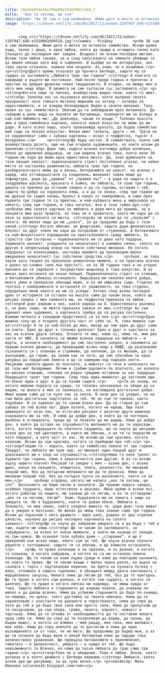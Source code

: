 ```yaml
---
title: 18ae5e9fdef6e794e09e251620017db8_t
mitle:  "Ако ти заспиш, ще спя"
description: "На 38 съм и съм неомъжена. Имам дете и мечта за истинско семейство. Искам шумна къща, пълна с деца, и една любов, която да пращи в огнището силна като Слънцето до последния миг заедно. Всъщност не искам последни мигове. Искам тази любов такава, че и след напускането на земното убежище тя да живее някъде като …"
image: "https://cdnone.netlify.com/db/2017/11/woman-2197947_640-e1510041694518.jpg"
---
```


          <img src="https://cdnone.netlify.com/db/2017/11/woman-2197947_640-e1510041694518.jpg"/>Снимка - Pixabay         <p>На 38 съм и съм неомъжена. Имам дете и мечта за истинско семейство. Искам шумна къща, пълна с деца, и една любов, която да пращи в огнището силна като Слънцето до последния миг заедно. Всъщност не искам последни мигове. Искам тази любов такава, че и след напускането на земното убежище тя да живее някъде като жар и хармония. И въобще не ме интересува, ако това звучи откачено, наивно или незряло. Аз знам, че е възможно.</p>   <p><strong>Дълго време отказвах да прочета Бегбеде, защото му се сърдех за заглавието „Любовта трае три години“.</strong> А книгата се навираше в ръцете ми постоянно. Най-после преди година я прочетох и простих на добрия френски човек твърдението. И открих, че между мен и него има нещо общо. И двамата не сме съгласни със заглавието.</p> <p><strong>Когато нещо ти липсва, воайорстваш жадно тези, които го имат.</strong> Залепяш нос на лъскавата витрина, която въпреки своята прозрачност носи тежката метална миризма на затвор – затвора на недостижимото, и се взираш безнадеждно беден в своето желание. Така правя аз със семействата. Обичам да ги наблюдавам през витрината. Да събирам в шепи вида на пълните им багажници, плановете им за Коледа и най-най-любимото ми: „До довечера, чакам те вкъщи.“ Толкова красота има в една семейната картина, колкото никое изкуство не може да ми даде. И като всяко нещо, което произвежда красота, да бъдеш семейство май също се оказва изкуство. Някои имат таланта, други – не. Трети не се задоволяват само с хубава картинка – искат я перфектна, търсят я безкрайна.</p>     <p><strong>Ще бъда честна. В семействата, които съм воайорствала досега, още не съм открила художниците, на които искам да приличам.</strong> Дори там, където всичко изглежда добре изпипано, близо до идиличен шедьовър, не съм видяла всичко това, което вече 38 години ме кара да имам една единствена мечта. Да, зная думичките на тази лекция наизуст: първоначалната страст постепенно угасва, на нейно място се настанява уважението… любовта трае три години, но разбирателството може да е вечно… битовизмите ни унасят, но всичко е наред, ако отговорностите са споделени… жененият човек може да пофлиртува, дори да „кривне“ от „правия път“ – в реда на нещата е и заздравява връзката… връзката е важна, не любовта… тя трае три години… децата са причина да останем заедно и да се търпим… оставам с теб, защото по-добро на хоризонта няма, а и да се появи, след три години ще ме дразни по същия начин… бракът е наниз от компромиси… и само през първите три години те са приятни… и най-хубавата жена е омръзнала на някого… след три години… и така нататък, все в този тъжен дух.</p> <p>Всеки има своята картина за любовта и дори мога да приема, че в лекцията има доза правота, но това не е правотата, която ме кара да се пазя за единствената си мечта. <strong>Аз не искам да се „понасям“ с някого. Не желая нещо да ме „унася“, за да продължа да бъда с този някой.</strong> Когато обичам, не флиртувам, защото дори физическата близост на друг човек ме кара да потръпвам от студенина. А битовизмите са най-йезуитското оправдание на престъплението срещу любовта. За страстта съм съгласна – първоначалната ни се дава като подарък. Хормоните вилнеят, усещането за ненаситност е измамно силно, тялото на другия е непресъхващ извор на твоите собствени желания. Но когато подаръкът се изконсумира, настъпва времето да произведем малко ежедневна ненаситност със собствени средства.</p>     <p>Зная, че това звучи като теория на прекалено романтично момиче, а на практика всичко е далеч по-сложно (или пък просто?), но за 38 години така и не открих причина да се задоволя с посредствен шедьовър в това изкуство. И аз минах през истините на онази лекция. Първоначалната страст си отиваше, а битовизмите убиваха останалото. Омръзваха ми няколко много добри, много умни и прекрасно обичащи мъже, и аз им омръзвах също. Стърчах на тезгяха с компромисите и останките от уважението, но това студено, недодялано меню никога не ми се услади. Затова след всеки последен щрих от историите си оставах на масата сама да чакам онзи, който ще рисува заедно с мен наивната ми, но перфектна приказка за любов. <strong>И днес вярвам в нея, както вярвах на 8. Единствената разлика е, че днес знам, че моята приказка зависи от мен.</strong> Аз съм единият неин художник, а картината трябва да се рисува постоянно. Взимам четката и скицирам представата си за нея.</p> <p><strong>Едно момиче току-що е открило другата част от себе си. Я, това момиче съм аз!</strong> А ти си най-после до мен, макар да сме един до друг само за очите. Един до друг е толкова далечно! Един в друг е чувството за нас на всички други сетива. Откакто те има, няма аз, няма ти, има две части от НИЕ. В началото си имаме всички подаръци на любовта – и жарта, и алчната необходимост да сме постоянно заедно, и лакомията да правим всичко двамата, да превръщаме всяко нещо в НАШЕ, да разпалваме съзнанията си с планове и стремежи, да копнеем, да се желаем, да се вълнуваме, да горим, да знаем как се лети, да сме способни за една целувка да повдигнем Земята и да се намерим под паднало листо. Рисуваме крилати щрихи по платното, а животът си тече в непознато ни до този миг безвремие. Летим и грабим даровете по платното, но колкото по-високо отиваме, толкова по-рядко срещаме оставени за нас подаръци. Подаръците траят три години. След това идва моментът да застанем още по-близо един в друг и да се пазим същите.</p>     <p>Ти не знаеш, но когато имахме първата си среща, ти толкова неочаквано се обади да се видим, че жената в мен се паникьоса, не изглеждала достатъчно добре. Имах време само да си купя лак за нокти. В онзи ден се укорих, че не съм била достатъчно подготвена за теб. Че не съм те чакала, както подобава. И се зарекох да те чакам всеки ден. Да се старая да съм хубава за теб всеки път. Дори пътите, когато не идваш. Още пазя шишенцето от онзи лак, но оттогава рисувах с десетки други шишенца очакването ми за теб. И няма да дойде ден, в който да не погледна дълбоко в огледалото, преди да ти позволя да ме видиш. Няма да дойде ден, в който да оставя на случайността желанието ми да ти харесвам. Сега, когато подаръците по платното свършиха, ще се науча да рисувам всеки ден за теб цветовете, в които ме обичаш, и да ти ги поднасям не като подарък, а като част от нас. Не искам да съм красива, когато излизам. Искам да съм красива, когато се прибирам при теб.</p> <p><strong>Гледам ги – хората, които са семейства повече от три години. Твърдят, че любовта им трае още, но минават един покрай друг и докосването им е плод на случайността.</strong>Няма го онзи трепет от първите три години, няма я ненаситността към другия. А аз ги искам върху нашето платно! Рисувай ги заедно с мен – всеки ден, с всеки щрих, напук на лекциите, клишетата, опита, реалността. Не минавай покрай мен, без да потърсиш желанието ми да те докосна. Няма да минавам покрай теб, без да потърся пулса на вълнението, което си за мен.</p>     <p>Беше отдавна, когато ми написа „ако ти заспиш, ще спя“. Безсънието ни беше лесно в началото. Да правим нещата заедно, особено трудните, беше естествено и красиво. Мина време и всеки път, когато работиш по нощите, ми казваш да си лягам, а аз ти отговарям: „ако ти си легнеш, лягам“. Знам, будуването ми не помага с нищо на умората ти. Не е будуването, което ти давам обаче. Любовта е. Знанието, че има човек, който споделя живота ти, дори днес този живот да е уморен и безсънен. Не желая да имаш това знание само три години. Искам да пораснем с него двамата – едно цяло, родено от две отделни цялости, научено да рисува неспирно картината на своята заедност. <strong>Ще се науча да забравям умората си и да бъда с теб и там, където ме няма.</strong> Ще те чакам за заспиването, за събуждането, за всеки от онези моменти, в които ми казваш от някъде, че съм нужна. Ще осиновя тази хубава дума – „старание“, и ще я прикрепям към всяко нещо, което съм за теб. Ще изуча всички познати рецепти с патладжани, защото ти ги обичаш, и ще измисля останалите.</p>     <p>Ще ти правя изненади и за празник, и за делник, и когато го очакваш, и когато забравяш, и когато не са ми останали повече изненади. Ще те чакам за нови първи срещи и няма да повтарям начините, по които го правя. Ще те чакам вкъщи с малка черна рокля, на върха на скалата с торта с портокалови корички, на брега на лунната пътека с вино, отлежало в нашето търпение, в облаците между двата континента с марципанена закуска… Никога няма да лягам до теб, без да те прегърна. Ще го правя и когато съм ранена, и когато съм сърдита, и когато си далечен. Ще го правя и когато липсва ми надежда, че имаш нужда от това. Защото любовта е старанието да вярваш повече, да очакваш по-малко и да даваш всичко. Няма да успивам старанието да бъда по-знаеща, по-пишеща, по-зряла, тоест достойна за твоето обичане. Няма да се задоволявам с константи на даването и порастването, няма да спра да летя до теб и да бъда твоя сила или просто твоя. Няма да пропускам да те насърчавам, да съм опора, грижа, лекота, вярност, нежност и партньор. Няма да се откажа от необходимостта да те поставям винаги пред себе си. Няма да спра да ти позволявам да водиш, да пазиш, да бъдеш мъжът, в когото се влюбих – мой рицар, моя сила, моя жилавост, мое небе. Няма да спра опитите да те достигам и няма да крия възхищението си от това, че не мога. Ще продължиш да бъдеш мъж, а аз ще си позволя да бъда жена и никой битовизъм няма да наруши това величествено уравнение. Ще превърна битовизмите в приключения, сивотата – в деликатност, умората – в нужда от теб. Ще бъда невъзможното ти Всичко, но няма да пусна любовта да трае само три години.</p> <p><strong>Това не е обещание. Това е любов. Онази, която дочаках и в която двамата с Бегбеде вярваме.</strong> Любовта, която всеки ден ще рисуваме, за да трае вечно.</p> <p><em>Автор: Мила Иванова solunska16.blogspot.com</em></p>         